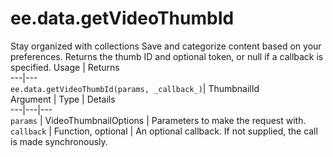  
#  ee.data.getVideoThumbId
Stay organized with collections  Save and categorize content based on your preferences. 
Returns the thumb ID and optional token, or null if a callback is specified.
Usage | Returns  
---|---  
`ee.data.getVideoThumbId(params, _callback_)`|  ThumbnailId  
Argument | Type | Details  
---|---|---  
`params` | VideoThumbnailOptions | Parameters to make the request with.  
`callback` | Function, optional | An optional callback. If not supplied, the call is made synchronously.  
